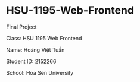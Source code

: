# HSU-1195-Web-Frontend
Final Project

Class: HSU 1195 Web Frontend

Name: Hoàng Việt Tuấn

Student ID: 2152266

School: Hoa Sen University
